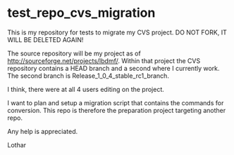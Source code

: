 # test_repo_cvs_migration
This is my repository for tests to migrate my CVS project. DO NOT FORK, IT WILL BE DELETED AGAIN!

The source repository will be my project as of http://sourceforge.net/projects/lbdmf/.
Within that project the CVS repository contains a HEAD branch and a second where I currently work.
The second branch is Release_1_0_4_stable_rc1_branch.

I think, there were at all 4 users editing on the project.

I want to plan and setup a migration script that contains the commands for conversion. This repo is therefore
the preparation project targeting another repo.

Any help is appreciated.

Lothar
